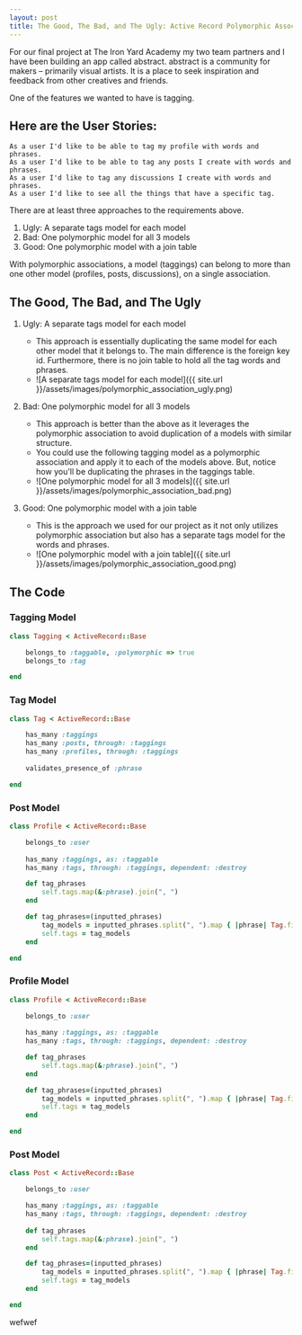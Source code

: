 ```yaml
---
layout: post
title: The Good, The Bad, and The Ugly: Active Record Polymorphic Association with a Join Model
---
```

For our final project at The Iron Yard Academy my two team partners and I have been building an app called abstract. abstract is a community for makers – primarily visual artists. It is a place to seek inspiration and feedback from other creatives and friends. 

One of the features we wanted to have is tagging. 

## Here are the User Stories:

```
As a user I'd like to be able to tag my profile with words and phrases.
As a user I'd like to be able to tag any posts I create with words and phrases.
As a user I'd like to tag any discussions I create with words and phrases.
As a user I'd like to see all the things that have a specific tag.
```

There are at least three approaches to the requirements above. 

1. Ugly: A separate tags model for each model
2. Bad: One polymorphic model for all 3 models
3. Good: One polymorphic model with a join table

With polymorphic associations, a model (taggings) can belong to more than one other model (profiles, posts, discussions), on a single association.

## The Good, The Bad, and The Ugly

1. Ugly: A separate tags model for each model

	* This approach is essentially duplicating the same model for each other model that it belongs to. The main difference is the foreign key id. Furthermore, there is no join table to hold all the tag words and phrases.
	* ![A separate tags model for each model]({{ site.url }}/assets/images/polymorphic_association_ugly.png)

2. Bad: One polymorphic model for all 3 models

	* This approach is better than the above as it leverages the polymorphic association to avoid duplication of a models with similar structure. 
	* You could use the following tagging model as a polymorphic association and apply it to each of the models above. But, notice how you'll be duplicating the phrases in the taggings table. 
	* ![One polymorphic model for all 3 models]({{ site.url }}/assets/images/polymorphic_association_bad.png)

3. Good: One polymorphic model with a join table

	* This is the approach we used for our project as it not only utilizes polymorphic association but also has a separate tags model for the words and phrases.
	* ![One polymorphic model with a join table]({{ site.url }}/assets/images/polymorphic_association_good.png)

## The Code

### Tagging Model

```ruby
class Tagging < ActiveRecord::Base

	belongs_to :taggable, :polymorphic => true
	belongs_to :tag

end
```

### Tag Model

```ruby
class Tag < ActiveRecord::Base

	has_many :taggings
	has_many :posts, through: :taggings
	has_many :profiles, through: :taggings
  
	validates_presence_of :phrase

end
```

### Post Model

```ruby
class Profile < ActiveRecord::Base

	belongs_to :user
	
	has_many :taggings, as: :taggable
	has_many :tags, through: :taggings, dependent: :destroy

	def tag_phrases
   		self.tags.map(&:phrase).join(", ")
  	end

  	def tag_phrases=(inputted_phrases)
   		tag_models = inputted_phrases.split(", ").map { |phrase| Tag.find_or_create_by(phrase: phrase) }
   		self.tags = tag_models
  	end

end
```

### Profile Model

```ruby
class Profile < ActiveRecord::Base

	belongs_to :user
	
	has_many :taggings, as: :taggable
	has_many :tags, through: :taggings, dependent: :destroy

	def tag_phrases
   		self.tags.map(&:phrase).join(", ")
  	end

  	def tag_phrases=(inputted_phrases)
    	tag_models = inputted_phrases.split(", ").map { |phrase| Tag.find_or_create_by(phrase: phrase) }
   		self.tags = tag_models
  	end

end
```

### Post Model

```ruby
class Post < ActiveRecord::Base

	belongs_to :user

	has_many :taggings, as: :taggable
	has_many :tags, through: :taggings, dependent: :destroy
	
  	def tag_phrases
   		self.tags.map(&:phrase).join(", ")
  	end

  	def tag_phrases=(inputted_phrases)
   		tag_models = inputted_phrases.split(", ").map { |phrase| Tag.find_or_create_by(phrase: phrase) }
   		self.tags = tag_models
  	end

end
```

























wefwef



